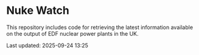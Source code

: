 # Nuke Watch

This repository includes code for retrieving the latest information available on the output of EDF nuclear power plants in the UK.

Last updated: 2025-09-24 13:25